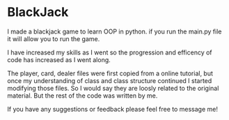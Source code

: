 # BlackJack

I made a blackjack game to learn OOP in python. if you run the main.py file it will allow you to run the game. 

I have increased my skills as I went so the progression and efficency of code has increased as I went along.

The player, card, dealer files were first copied from a online tutorial, but once my understanding of class and class structure continued I started modifying those files. So I would say they are loosly related to the original material. But the rest of the code was written by me.


If you have any suggestions or feedback please feel free to message me!


